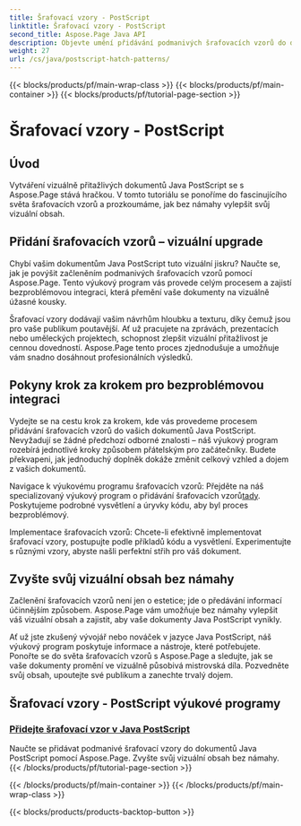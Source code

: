 ```yaml
---
title: Šrafovací vzory - PostScript
linktitle: Šrafovací vzory - PostScript
second_title: Aspose.Page Java API
description: Objevte umění přidávání podmanivých šrafovacích vzorů do dokumentů Java PostScript pomocí Aspose.Page. Zvyšte vizuální obsah bez námahy pro ohromující výstup.
weight: 27
url: /cs/java/postscript-hatch-patterns/
---
```


{{< blocks/products/pf/main-wrap-class >}}
{{< blocks/products/pf/main-container >}}
{{< blocks/products/pf/tutorial-page-section >}}

# Šrafovací vzory - PostScript

## Úvod

Vytváření vizuálně přitažlivých dokumentů Java PostScript se s Aspose.Page stává hračkou. V tomto tutoriálu se ponoříme do fascinujícího světa šrafovacích vzorů a prozkoumáme, jak bez námahy vylepšit svůj vizuální obsah.

## Přidání šrafovacích vzorů – vizuální upgrade
Chybí vašim dokumentům Java PostScript tuto vizuální jiskru? Naučte se, jak je povýšit začleněním podmanivých šrafovacích vzorů pomocí Aspose.Page. Tento výukový program vás provede celým procesem a zajistí bezproblémovou integraci, která přemění vaše dokumenty na vizuálně úžasné kousky.

Šrafovací vzory dodávají vašim návrhům hloubku a texturu, díky čemuž jsou pro vaše publikum poutavější. Ať už pracujete na zprávách, prezentacích nebo uměleckých projektech, schopnost zlepšit vizuální přitažlivost je cennou dovedností. Aspose.Page tento proces zjednodušuje a umožňuje vám snadno dosáhnout profesionálních výsledků.

## Pokyny krok za krokem pro bezproblémovou integraci
Vydejte se na cestu krok za krokem, kde vás provedeme procesem přidávání šrafovacích vzorů do vašich dokumentů Java PostScript. Nevyžadují se žádné předchozí odborné znalosti – náš výukový program rozebírá jednotlivé kroky způsobem přátelským pro začátečníky. Budete překvapeni, jak jednoduchý doplněk dokáže změnit celkový vzhled a dojem z vašich dokumentů.

Navigace k výukovému programu šrafovacích vzorů: Přejděte na náš specializovaný výukový program o přidávání šrafovacích vzorů[tady](./add-hatch-pattern/). Poskytujeme podrobné vysvětlení a úryvky kódu, aby byl proces bezproblémový.

Implementace šrafovacích vzorů: Chcete-li efektivně implementovat šrafovací vzory, postupujte podle příkladů kódu a vysvětlení. Experimentujte s různými vzory, abyste našli perfektní střih pro váš dokument.

## Zvyšte svůj vizuální obsah bez námahy
Začlenění šrafovacích vzorů není jen o estetice; jde o předávání informací účinnějším způsobem. Aspose.Page vám umožňuje bez námahy vylepšit váš vizuální obsah a zajistit, aby vaše dokumenty Java PostScript vynikly.

Ať už jste zkušený vývojář nebo nováček v jazyce Java PostScript, náš výukový program poskytuje informace a nástroje, které potřebujete. Ponořte se do světa šrafovacích vzorů s Aspose.Page a sledujte, jak se vaše dokumenty promění ve vizuálně působivá mistrovská díla. Pozvedněte svůj obsah, upoutejte své publikum a zanechte trvalý dojem.
## Šrafovací vzory - PostScript výukové programy
### [Přidejte šrafovací vzor v Java PostScript](./add-hatch-pattern/)
Naučte se přidávat podmanivé šrafovací vzory do dokumentů Java PostScript pomocí Aspose.Page. Zvyšte svůj vizuální obsah bez námahy.
{{< /blocks/products/pf/tutorial-page-section >}}

{{< /blocks/products/pf/main-container >}}
{{< /blocks/products/pf/main-wrap-class >}}

{{< blocks/products/products-backtop-button >}}
